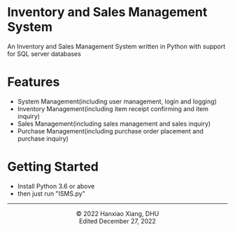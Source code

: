 # Inventory and Sales Management System


An Inventory and Sales Management System written in Python with support for SQL server databases

# Features
- System Management(including user management, login and logging)
- Inventory Management(including item receipt confirming and item inquiry)
- Sales Management(including sales management and sales inquiry)
- Purchase Management(including purchase order placement and purchase inquiry)

# Getting Started
- Install Python 3.6 or above
- then just run "ISMS.py" 
---
<center>© 2022 Hanxiao Xiang, DHU</center>
<center>Edited December 27, 2022</center>